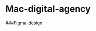 # Mac-digital-agency

###[Figma-design](https://www.figma.com/design/ZTVdFQkQg8y8CmDvCcOs9z/Digital-marketing-Agency-Landing-Page--Community-?node-id=1-312&t=OcuZ3MuEq4FbWv0l-0)
